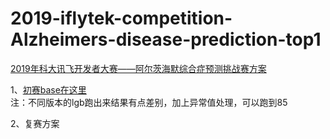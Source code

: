 # 2019-iflytek-competition-Alzheimers-disease-prediction-top1
[2019年科大讯飞开发者大赛——阿尔茨海默综合症预测挑战赛方案](http://challenge.xfyun.cn/2019/gamedetail?type=detail/alzheimer)<br>

1、[初赛base在这里](https://github.com/wushaowu2014/2019-iflytek-competition-Alzheimer-s-disease-prediction)<br>
注：不同版本的lgb跑出来结果有点差别，加上异常值处理，可以跑到85<br>

2、复赛方案

